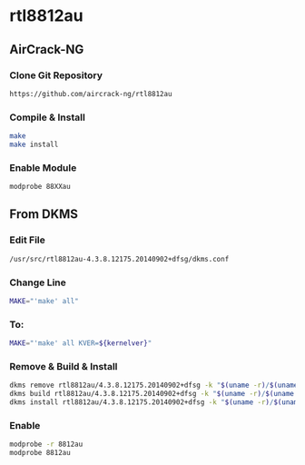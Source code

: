 # rtl8812au

## AirCrack-NG 

### Clone Git Repository
```bash
https://github.com/aircrack-ng/rtl8812au
```

### Compile & Install
```bash
make 
make install 
```

### Enable Module
```
modprobe 88XXau
```

## From DKMS

### Edit File
```bash
/usr/src/rtl8812au-4.3.8.12175.20140902+dfsg/dkms.conf
```

### Change Line
```bash
MAKE="'make' all" 
```

### To:
```bash
MAKE="'make' all KVER=${kernelver}"
```

### Remove & Build & Install
```bash
dkms remove rtl8812au/4.3.8.12175.20140902+dfsg -k "$(uname -r)/$(uname -p)"  
dkms build rtl8812au/4.3.8.12175.20140902+dfsg -k "$(uname -r)/$(uname -p)"  
dkms install rtl8812au/4.3.8.12175.20140902+dfsg -k "$(uname -r)/$(uname -p)"
```

### Enable
```bash
modprobe -r 8812au
modprobe 8812au
```
